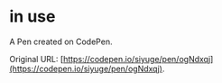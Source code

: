 # in use

A Pen created on CodePen.

Original URL: [https://codepen.io/siyuge/pen/ogNdxqj](https://codepen.io/siyuge/pen/ogNdxqj).

